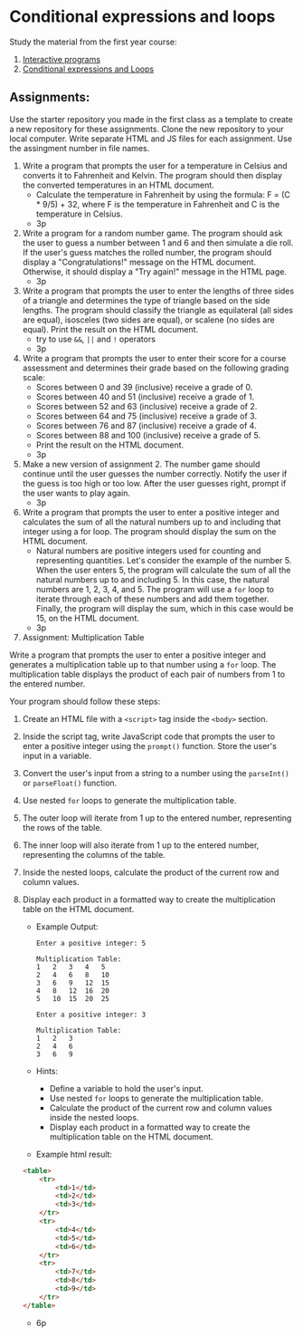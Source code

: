 # Conditional expressions and loops

Study the material from the first year course:

1. [Interactive programs](https://github.com/ilkkamtk/JavaScript-english/blob/main/vuorovaikutteiset_ohjelmat.md)
2. [Conditional expressions and Loops](https://github.com/ilkkamtk/JavaScript-english/blob/main/valinta-toistorakenteet.md)

## Assignments:

Use the starter repository you made in the first class as a template to create a new repository for these assignments.
Clone the new repository to your local computer. Write separate HTML and JS files for each assignment. Use the
assingment number in file names.

1. Write a program that prompts the user for a temperature in Celsius and converts it to Fahrenheit and Kelvin. The
   program should then display the converted temperatures in an HTML document.
    - Calculate the temperature in Fahrenheit by using the formula: F = (C * 9/5) + 32, where F is the temperature in
      Fahrenheit and C is the temperature in Celsius.
    - 3p
2. Write a program for a random number game. The program should ask the user to guess a number between 1 and 6 and then
   simulate a die roll. If the user's guess matches the rolled number, the program should display a "Congratulations!"
   message on the HTML document. Otherwise, it should display a "Try again!" message in the HTML page.
    - 3p
3. Write a program that prompts the user to enter the lengths of three sides of a triangle and determines the type of
   triangle based on the side lengths. The program should classify the triangle as equilateral (all sides are equal),
   isosceles (two sides are equal), or scalene (no sides are equal). Print the result on the HTML document.
    - try to use `&&`, `||` and `!` operators
    - 3p
4. Write a program that prompts the user to enter their score for a course assessment and determines their grade based
   on the following grading scale:
    - Scores between 0 and 39 (inclusive) receive a grade of 0.
    - Scores between 40 and 51 (inclusive) receive a grade of 1.
    - Scores between 52 and 63 (inclusive) receive a grade of 2.
    - Scores between 64 and 75 (inclusive) receive a grade of 3.
    - Scores between 76 and 87 (inclusive) receive a grade of 4.
    - Scores between 88 and 100 (inclusive) receive a grade of 5.
    - Print the result on the HTML document.
    - 3p
5. Make a new version of assignment 2. The number game should continue until the user guesses the number correctly.
   Notify the user if the guess is too high or too low. After the user guesses right, prompt if the user wants to play
   again.
    - 3p
6. Write a program that prompts the user to enter a positive integer and calculates the sum of all the natural numbers
   up to and including that integer using a for loop. The program should display the sum on the HTML document.
    - Natural numbers are positive integers used for counting and representing quantities. Let's consider the example of
      the number 5. When the user enters 5, the program will calculate the sum of all the natural
      numbers up to and including 5. In this case, the natural numbers are 1, 2, 3, 4, and 5. The program will use
      a `for`
      loop to iterate through each of these numbers and add them together. Finally, the program will display the sum,
      which in this case would be 15, on the HTML document.
    - 3p
7. Assignment: Multiplication Table

Write a program that prompts the user to enter a positive integer and generates a multiplication table up to that number
using a `for` loop. The multiplication table displays the product of each pair of numbers from 1 to the entered number.

Your program should follow these steps:

1. Create an HTML file with a `<script>` tag inside the `<body>` section.
2. Inside the script tag, write JavaScript code that prompts the user to enter a positive integer using the `prompt()`
   function. Store the user's input in a variable.
3. Convert the user's input from a string to a number using the `parseInt()` or `parseFloat()` function.
4. Use nested `for` loops to generate the multiplication table.
5. The outer loop will iterate from 1 up to the entered number, representing the rows of the table.
6. The inner loop will also iterate from 1 up to the entered number, representing the columns of the table.
7. Inside the nested loops, calculate the product of the current row and column values.
8. Display each product in a formatted way to create the multiplication table on the HTML document.
    - Example Output:

       ```
       Enter a positive integer: 5
    
       Multiplication Table:
       1   2   3   4   5
       2   4   6   8   10
       3   6   9   12  15
       4   8   12  16  20
       5   10  15  20  25
       ```

       ```
       Enter a positive integer: 3
    
       Multiplication Table:
       1   2   3
       2   4   6
       3   6   9
       ```

    - Hints:
        - Define a variable to hold the user's input.
        - Use nested `for` loops to generate the multiplication table.
        - Calculate the product of the current row and column values inside the nested loops.
        - Display each product in a formatted way to create the multiplication table on the HTML document.
    - Example html result:

   ```html
   <table>
       <tr>
           <td>1</td>
           <td>2</td>
           <td>3</td>
       </tr>
       <tr>
           <td>4</td>
           <td>5</td>
           <td>6</td>
       </tr>
       <tr>
           <td>7</td>
           <td>8</td>
           <td>9</td>
       </tr>
   </table>
   ```
    - 6p
